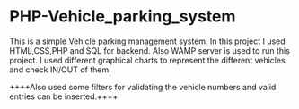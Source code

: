 # PHP-Vehicle_parking_system
This is a simple Vehicle parking management system.
In this project I used HTML,CSS,PHP and SQL for backend. Also WAMP server is used to run this project.
I used different graphical charts to represent the different vehicles and check IN/OUT of them.

++++Also used some filters for validating the vehicle numbers and valid entries can be inserted.++++ 

